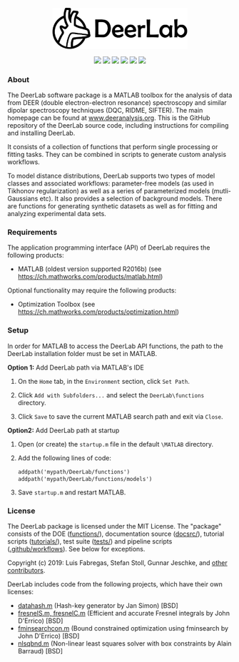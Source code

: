 
<p align="center">
<img src="./docsrc/source/logo_dark.png" alt="DeerLab Logo" width="60%"></img>
</p>
</div>

<p align="center">
 <img src="https://img.shields.io/github/issues-raw/luisfabib/deerlab?style=flat"></img>
 <img src="https://img.shields.io/badge/MATLAB-R2016b--R2019b-brightgreen?style=flat"></img>
 <img src="https://img.shields.io/github/downloads/luisfabib/deerlab/total?style=flat"></img>
 <img src="https://github.com/luisfabib/deerlab/workflows/Webpage%20update/badge.svg?style=flat-square"></img>
  <img src="https://img.shields.io/endpoint?url=https%3A%2F%2Fdeershields.s3.eu-central-1.amazonaws.com%2Fcoverage_badge.json"></img>
  <img src="https://img.shields.io/endpoint?url=https%3A%2F%2Fdeershields.s3.eu-central-1.amazonaws.com%2Ftestsuite_badge.json"></img>
</p>

### About
The DeerLab software package is a MATLAB toolbox for the analysis of data from DEER (double electron-electron resonance) spectroscopy and similar dipolar spectroscopy techniques (DQC, RIDME, SIFTER). The main homepage can be found at www.deeranalysis.org. This is the GitHub repository of the DeerLab source code, including instructions for compiling and installing DeerLab.

It consists of a collection of functions that perform single processing or fitting tasks. They can be combined in scripts to generate custom analysis workflows.

To model distance distributions, DeerLab supports two types of model classes and associated workflows: parameter-free models (as used in Tikhonov regularization) as well as a series of parameterized models (mutli-Gaussians etc). It also provides a selection of background models. There are functions for generating synthetic datasets as well as for fitting and analyzing experimental data sets.

### Requirements
The application programming interface (API) of DeerLab requires the following products:

  * MATLAB (oldest version supported R2016b) (see <https://ch.mathworks.com/products/matlab.html>)
 
 Optional functionality may require the following products:
 
  * Optimization Toolbox (see <https://ch.mathworks.com/products/optimization.html>)

### Setup

In order for MATLAB to access the DeerLab API functions, the path to the DeerLab installation folder must be set in MATLAB.

**Option 1:** Add DeerLab path via MATLAB's IDE

1) On the ``Home`` tab, in the ``Environment`` section, click ``Set Path``. 

2) Click ``Add with Subfolders...`` and select the ``DeerLab\functions`` directory. 

3) Click ``Save`` to save the current MATLAB search path and exit via ``Close``.

**Option2:**  Add DeerLab path at startup

1) Open (or create) the ``startup.m`` file in the default ``\MATLAB`` directory.

2) Add the following lines of code:

       addpath('mypath/DeerLab/functions')
       addpath('mypath/DeerLab/functions/models')

3) Save ``startup.m`` and restart MATLAB.

### License

The DeerLab package is licensed under the MIT License. The "package" consists of the DOE ([functions/](https://github.com/luisfabib/deerlab/tree/master/functions)), documentation source ([docsrc/](https://github.com/luisfabib/deerlab/tree/master/docsrc)), tutorial scripts ([tutorials/](https://github.com/luisfabib/deerlab/tree/master/tutorials)), test suite ([tests/](https://github.com/luisfabib/deerlab/tree/master/tests)) and pipeline scripts ([.github/workflows](https://github.com/luisfabib/deerlab/tree/master/.github/workflows)). See below for exceptions.

Copyright (c) 2019: Luis Fabregas, Stefan Stoll, Gunnar Jeschke, and [other contributors](https://github.com/luisfabib/deerlab/contributors).

DeerLab includes code from the following projects, which have their own licenses:
- [datahash.m](https://www.mathworks.com/matlabcentral/fileexchange/31272-datahash) (Hash-key generator by Jan Simon) [BSD] 
- [fresnelS.m, fresnelC.m](https://www.mathworks.com/matlabcentral/fileexchange/28765-fresnels-and-fresnelc) (Efficient and accurate Fresnel integrals by John D'Errico) [BSD]
- [fminsearchcon.m](https://www.mathworks.com/matlabcentral/fileexchange/8277-fminsearchbnd-fminsearchcon) (Bound constrained optimization using fminsearch by John D'Errico) [BSD]
- [nlsqbnd.m](https://www.mathworks.com/matlabcentral/fileexchange/8277-fminsearchbnd-fminsearchcon) (Non-linear least squares solver with box constraints by Alain Barraud) [BSD]


